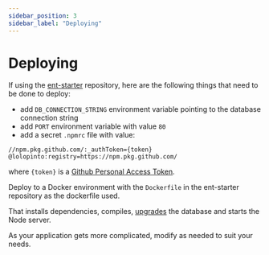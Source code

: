 ```yaml
---
sidebar_position: 3
sidebar_label: "Deploying"
---
```


# Deploying

If using the [ent-starter](https://github.com/lolopinto/ent-starter) repository, here are the following things that need to be done to deploy:

* add `DB_CONNECTION_STRING` environment variable pointing to the database connection string
* add `PORT` environment variable with value `80`
* add a secret `.npmrc` file with value:

```file
//npm.pkg.github.com/:_authToken={token}
@lolopinto:registry=https://npm.pkg.github.com/
```

where `{token}` is a [Github Personal Access Token](https://docs.github.com/en/github/authenticating-to-github/keeping-your-account-and-data-secure/creating-a-personal-access-token).

Deploy to a Docker environment with the `Dockerfile` in the ent-starter repository as the dockerfile used.

That installs dependencies, compiles, [upgrades](/docs/advanced-topics/cli#upgrade) the database and starts the Node server.

As your application gets more complicated, modify as needed to suit your needs.
